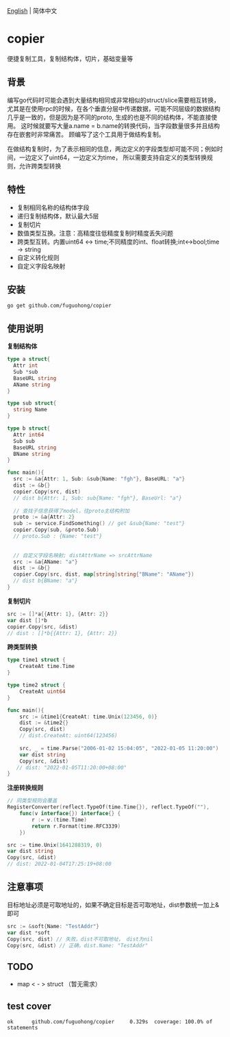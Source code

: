 [English](README.md) | 简体中文

# copier
便捷复制工具，复制结构体，切片，基础变量等

## 背景

编写go代码时可能会遇到大量结构相同或非常相似的struct/slice需要相互转换，尤其是在使用rpc的时候，在各个垂直分层中传递数据，可能不同层级的数据结构几乎是一致的，但是因为是不同的proto,
生成的也是不同的结构体，不能直接使用。 这时候就要写大量a.name = b.name的转换代码，当字段数量很多并且结构存在嵌套时非常痛苦。 顾编写了这个工具用于做结构复制。

在做结构复制时，为了表示相同的信息，两边定义的字段类型却可能不同；例如时间，一边定义了uint64，一边定义为time， 所以需要支持自定义的类型转换规则，允许跨类型转换


## 特性

- 复制相同名称的结构体字段
- 递归复制结构体，默认最大5层
- 复制切片
- 数值类型互换。注意：高精度往低精度复制时精度丢失问题
- 跨类型互转。内置uint64 <-> time;不同精度的int、float转换;int<->bool;time -> string
- 自定义转化规则
- 自定义字段名映射


## 安装
```
go get github.com/fuguohong/copier
```



## 使用说明

**复制结构体**

```go
type a struct{
  Attr int
  Sub *sub
  BaseURL string
  AName string
}

type sub struct{
  string Name
}

type b struct{
  Attr int64
  Sub sub
  BaseURL string
  BName string
}

func main(){
  src := &a{Attr: 1, Sub: &sub{Name: "fgh"}, BaseURL: "a"}
  dist := &b{}
  copier.Copy(src, dist)
  // dist b{Attr: 1, Sub: sub{Name: "fgh"}, BaseUrl: "a"}
  
  // 查找子信息获得了model，往proto主结构附加
  proto := &a{Attr: 2}
  sub := service.FindSomething() // get &sub{Name: "test"}
  copier.Copy(sub, &proto.Sub)
  // proto.Sub : {Name: "test"}
  
  
  // 自定义字段名映射; distAttrName => srcAttrName
  src := &a{AName: "a"}
  dist := &b{}
  copier.Copy(src, dist, map[string]string{"BName": "AName"})
  // dist b{BName: "a"}
}
```

**复制切片**

```go
src := []*a{{Attr: 1}, {Attr: 2}}
var dist []*b
copier.Copy(src, &dist)
// dist : []*b{{Attr: 1}, {Attr: 2}}
```

**跨类型转换**

```go
type time1 struct {
	CreateAt time.Time
}

type time2 struct {
	CreateAt uint64
}

func main(){
    src := &time1{CreateAt: time.Unix(123456, 0)}
    dist := &time2{}
    Copy(src, dist)
    // dist.CreateAt: uint64(123456)
    
    src, _ = time.Parse("2006-01-02 15:04:05", "2022-01-05 11:20:00")
    var dist string
    Copy(src, &dist)
   // dist: "2022-01-05T11:20:00+08:00"
}

```

**注册转换规则**

```go
// 同类型规则会覆盖	
RegisterConverter(reflect.TypeOf(time.Time{}), reflect.TypeOf(""),
    func(v interface{}) interface{} {
        r := v.(time.Time)
        return r.Format(time.RFC3339)
    })

src := time.Unix(1641288319, 0)
var dist string
Copy(src, &dist)
// dist: 2022-01-04T17:25:19+08:00
```


## 注意事项

目标地址必须是可取地址的，如果不确定目标是否可取地址，dist参数统一加上&即可
```go
src := &soft{Name: "TestAddr"}
var dist *soft
Copy(src, dist) // 失败，dist不可取地址， dist为nil
Copy(src, &dist) // 正确，dist.Name: "TestAddr"
```


## TODO
- map < - > struct （暂无需求）

## test cover
```
ok      github.com/fuguohong/copier     0.329s  coverage: 100.0% of statements
```

